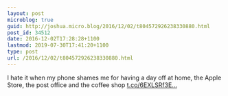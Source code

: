 ```yaml
---
layout: post
microblog: true
guid: http://joshua.micro.blog/2016/12/02/t804572926238330880.html
post_id: 34512
date: 2016-12-02T17:28:28+1100
lastmod: 2019-07-30T17:41:20+1100
type: post
url: /2016/12/02/t804572926238330880.html
---
```

I hate it when my phone shames me for having a day off at home, the Apple Store, the post office and the coffee shop [t.co/6EXLSRf3E...](https://t.co/6EXLSRf3Ei)
